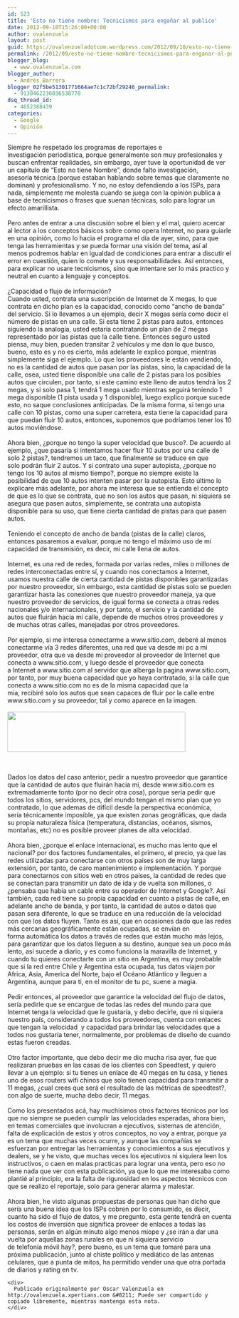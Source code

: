 ```yaml
---
id: 523
title: 'Esto no tiene nombre: Tecnicismos para engañar al publico'
date: 2012-09-10T15:26:00+00:00
author: ovalenzuela
layout: post
guid: https://ovalenzueladotcom.wordpress.com/2012/09/10/esto-no-tiene-nombre-tecnicismos-para-enganar-al-publico
permalink: /2012/09/esto-no-tiene-nombre-tecnicismos-para-enganar-al-publico.html
blogger_blog:
  - www.ovalenzuela.com
blogger_author:
  - Andrés Barrera
blogger_02f5be51301771664ae7c1c72bf29246_permalink:
  - 9138462236036538778
dsq_thread_id:
  - 4652388439
categories:
  - Google
  - Opinión
---
```

<div>
  <span>Siempre he respetado los programas de reportajes e investigación periodística, porque generalmente son muy profesionales y buscan enfrentar realidades, sin embargo, ayer tuve la oportunidad de ver un capitulo de &#8220;Esto no tiene Nombre&#8221;, donde falto investigación, asesoría técnica (porque estaban hablando sobre temas que claramente no dominan) y profesionalismo. Y no, no estoy defendiendo a los ISPs, para nada, simplemente me molesta cuando se juega con la opinión publica a base de tecnicismos o frases que suenan técnicas, solo para lograr un efecto amarillista.</span>
</div>

<div>
  <span><br /></span>
</div>

<div>
  <span>Pero antes de entrar a una discusión sobre el bien y el mal, quiero acercar al lector a los conceptos básicos sobre como opera Internet, no para guiarle en una opinión, como lo hacia el programa el día de ayer, sino, para que tenga las herramientas y se pueda formar una visión del tema, así al menos podremos hablar en igualdad de condiciones para entrar a discutir el error en cuestión, quien lo comete y sus responsabilidades. Así entonces, para explicar no usare tecnicismos, sino que intentare ser lo más practico y neutral en cuanto a lenguaje y conceptos.</span>
</div>

<div>
  <span><br /></span><span>¿Capacidad o flujo de información?</span>
</div>

<div>
  <span>Cuando usted, contrata una suscripción de Internet de X megas, lo que contrata en dicho plan es la capacidad, conocido como &#8220;ancho de banda&#8221; del servicio. Si lo llevamos a un ejemplo, decir X megas sería como decir el número de pistas en una calle. Si esta tiene 2 pistas para autos, entonces siguiendo la analogía, usted estaría contratando un plan de 2 megas representado por las pistas que la calle tiene. Entonces seguro usted piensa, muy bien, pueden transitar 2 vehículos y me dan lo que busco, bueno, esto es y no es cierto, más adelante le explico porque, mientras simplemente siga el ejemplo. Lo que los proveedores le están vendiendo, no es la cantidad de autos que pasan por las pistas, sino, la capacidad de la calle, osea, usted tiene disponible una calle de 2 pistas para los posibles autos que circulen, por tanto, si este camino este lleno de autos tendrá los 2 megas, y si solo pasa 1, tendrá 1 mega usado mientras seguirá teniendo 1 mega disponible (1 pista usada y 1 disponible), luego explico porque sucede esto, no saque conclusiones anticipadas. De la misma forma, si tengo una calle con 10 pistas, como una super carretera, esta tiene la capacidad para que puedan fluir 10 autos, entonces, suponemos que podríamos tener los 10 autos moviéndose.</span><br /><span><br /></span><span>Ahora bien, ¿porque no tengo la super velocidad que busco?. De acuerdo al ejemplo, ¿que pasaría si intentamos hacer fluir 10 autos por una calle de solo 2 pistas?, tendremos un taco, que finalmente se traduce en que solo podrán fluir 2 autos. Y si contrato una super autopista, ¿porque no tengo los 10 autos al mismo tiempo?, porque no siempre existe la posibilidad de que 10 autos intenten pasar por la autopista. Esto último lo explicare más adelante, por ahora me interesa que se entienda el concepto de que es lo que se contrata, que no son los autos que pasan, ni siquiera se asegura que pasen autos, simplemente, se contrata una autopista disponible para su uso, que tiene cierta cantidad de pistas para que pasen autos.</span><br /><span><br /></span><span>Teniendo el concepto de ancho de banda (pistas de la calle) claros, entonces pasaremos a evaluar, porque no tengo el máximo uso de mi capacidad de transmisión, es decir, mi calle llena de autos.</span><br /><span><br /></span><span>Internet, es una red de redes, formada por varias redes, miles o millones de redes interconectadas entre sí, y cuando nos conectamos a Internet, usamos nuestra calle de cierta cantidad de pistas disponibles garantizadas por nuestro proveedor, sin embargo, esta cantidad de pistas solo se pueden garantizar hasta las conexiones que nuestro proveedor maneja, ya que nuestro proveedor de servicios, de igual forma se conecta a otras redes nacionales y/o internacionales, y por tanto, el servicio y la cantidad de autos que fluirán hacia mi calle, depende de muchos otros proveedores y de muchas otras calles, manejadas por otros proveedores.</span><br /><span><br /></span><span>Por ejemplo, si me interesa conectarme a www.sitio.com, deberé al menos conectarme vía 3 redes diferentes, una red que va desde mi pc a mi proveedor, otra que va desde mi proveedor al proveedor de Internet que conecta a www.sitio.com, y luego desde el proveedor que conecta a Internet a www.sitio.com al servidor que alberga la pagina www.sitio.com, por tanto, por muy buena capacidad que yo haya contratado, si la calle que conecta a www.sitio.com no es de la misma capacidad que la mia, recibiré solo los autos que sean capaces de fluir por la calle entre www.sitio.com y su proveedor, tal y como aparece en la imagen.</span><br /><span><br /></span> 
  
  <div>
    <a href="http://www.ovalenzuela.com/wp-content/uploads/2016/02/74f7a-router-diagram.jpg"><span><img border="0" height="90" src="http://www.ovalenzuela.com/wp-content/uploads/2016/02/952d8-router-diagram.jpg" width="400" /></span></a>
  </div>
  
  <p>
    <span><br /></span><span><br /></span><span>Dados los datos del caso anterior, pedir a nuestro proveedor que garantice que la cantidad de autos que fluirán hacia mi, desde www.sitio.com es extremadamente tonto (por no decir otra cosa), porque sería pedir que todos los sitios, servidores, pcs, del mundo tengan el mismo plan que yo contratado, lo que ademas de difícil desde la perspectiva económica, sería técnicamente imposible, ya que existen zonas geográficas, que dada su propia naturaleza física (temperatura, distancias, océanos, sismos, montañas, etc) no es posible proveer planes de alta velocidad.</span><br /><span><br /></span><span>Ahora bien, ¿porque el enlace internacional, es mucho mas lento que el nacional? por dos factores fundamentales, el primero, el precio, ya que las redes utilizadas para conectarse con otros países son de muy larga extensión, por tanto, de caro mantenimiento e implementación. Y porque para conectarnos con sitios web en otros países, la cantidad de redes que se conectan para transmitir un dato de ida y de vuelta son millones, o ¿pensaba que había un cable entre su operador de Internet y Google?. Así también, cada red tiene su propia capacidad en cuanto a pistas de calle, en adelante ancho de banda, y por tanto, la cantidad de autos o datos que pasan sera diferente, lo que se traduce en una reducción de la velocidad con que los datos fluyen. Tanto es así, que en ocasiones dado que las redes más cercanas geográficamente están ocupadas, se envían en forma automática los datos a través de redes que están mucho más lejos, para garantizar que los datos lleguen a su destino, aunque sea un poco más lento, así sucede a diario, y es como funciona la maravilla de Internet, y cuando tu quieres conectarte con un sitio en Argentina, es muy probable que si la red entre Chile y Argentina esta ocupada, tus datos viajen por Africa, Asia, America del Norte, bajo el Océano Atlántico y lleguen a Argentina, aunque para ti, en el monitor de tu pc, suene a magia.</span><br /><span><br /></span><span>Pedir entonces, al proveedor que garantice la velocidad del flujo de datos, sería pedirle que se encargue de todas las redes del mundo para que Internet tenga la velocidad que le gustaría, y debo decirle, que ni siquiera nuestro país, considerando a todos los proveedores, cuenta con enlaces que tengan la velocidad  y capacidad para brindar las velocidades que a todos nos gustaría tener, normalmente, por problemas de diseño de cuando estas fueron creadas.</span><br /><span><br /></span><span>Otro factor importante, que debo decir me dio mucha risa ayer, fue que realizaran pruebas en las casas de los clientes con Speedtest, y quiero llevar a un ejemplo: si tu tienes un enlace de 40 megas en tu casa, y tienes uno de esos routers wifi chinos que solo tienen capacidad para transmitir a 11 megas, ¿cual crees que será el resultado de las métricas de speedtest?, con algo de suerte, mucha debo decir, 11 megas.</span><br /><span><br /></span><span>Como los presentados acá, hay muchísimos otros factores técnicos por los que no siempre se pueden cumplir las velocidades esperadas, ahora bien, en temas comerciales que involucran a ejecutivos, sistemas de atención, falta de explicación de estos y otros conceptos, no voy a entrar, porque ya es un tema que muchas veces ocurre, y aunque las compañías se esfuerzan por entregar las herramientas y conocimientos a sus ejecutivos y dealers, se y he visto, que muchas veces los ejecutivos ni siquiera leen los instructivos, o caen en malas practicas para lograr una venta, pero eso no tiene nada que ver con esta publicación, ya que lo que me interesaba como plantié al principio, era la falta de rigurosidad en los aspectos técnicos con que se realizo el reportaje, solo para generar alarma y malestar.</span><br /><span><br /></span><span>Ahora bien, he visto algunas propuestas de personas que han dicho que sería una buena idea que los ISPs cobren por lo consumido, es decir, cuanto ha sido el flujo de datos, y me pregunto, esta gente tendrá en cuenta los costos de inversión que significa proveer de enlaces a todas las personas, serán en algún minuto algo menos miope y ¿se irán a dar una vuelta por aquellas zonas rurales en que ni siquiera servicio de telefonía móvil hay?, pero bueno, es un tema que tomaré para una próxima publicación, junto al chiste político y mediático de las antenas celulares, que a punta de mitos, ha permitido vender una que otra portada de diarios y rating en tv.</span></div> 
    
    <div>
      Publicado originalmente por Oscar Valenzuela en http://ovalenzuela.xpertians.com &#8211; Puede ser compartido y copiado libremente, mientras mantenga esta nota.
    </div>